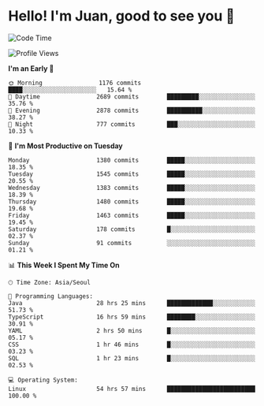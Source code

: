 # Hello! I'm Juan, good to see you 👋

<!--
**Y-k-Y/Y-k-Y** is a ✨ _special_ ✨ repository because its `README.md` (this file) appears on your GitHub profile.

Here are some ideas to get you started:

- 🔭 I’m currently working on ...
- 🌱 I’m currently learning ...
- 👯 I’m looking to collaborate on ...
- 🤔 I’m looking for help with ...
- 💬 Ask me about ...
- 📫 How to reach me: ...
- 😄 Pronouns: ...
- ⚡ Fun fact: ...
-->
<!--
![Profile views](https://gpvc.arturio.dev/Y-k-Y)

[![Omid Nikrah StackOverflow](https://github-readme-stackoverflow.vercel.app/?userID=9517076)](https://stackoverflow.com/users/9517076/i-have-10-fingers)
-->

<!--START_SECTION:waka-->
![Code Time](http://img.shields.io/badge/Code%20Time-1%2C118%20hrs%2052%20mins-blue)

![Profile Views](http://img.shields.io/badge/Profile%20Views-0-blue)

**I'm an Early 🐤** 

```text
🌞 Morning                1176 commits        ████░░░░░░░░░░░░░░░░░░░░░   15.64 % 
🌆 Daytime                2689 commits        █████████░░░░░░░░░░░░░░░░   35.76 % 
🌃 Evening                2878 commits        ██████████░░░░░░░░░░░░░░░   38.27 % 
🌙 Night                  777 commits         ███░░░░░░░░░░░░░░░░░░░░░░   10.33 % 
```
📅 **I'm Most Productive on Tuesday** 

```text
Monday                   1380 commits        █████░░░░░░░░░░░░░░░░░░░░   18.35 % 
Tuesday                  1545 commits        █████░░░░░░░░░░░░░░░░░░░░   20.55 % 
Wednesday                1383 commits        █████░░░░░░░░░░░░░░░░░░░░   18.39 % 
Thursday                 1480 commits        █████░░░░░░░░░░░░░░░░░░░░   19.68 % 
Friday                   1463 commits        █████░░░░░░░░░░░░░░░░░░░░   19.45 % 
Saturday                 178 commits         █░░░░░░░░░░░░░░░░░░░░░░░░   02.37 % 
Sunday                   91 commits          ░░░░░░░░░░░░░░░░░░░░░░░░░   01.21 % 
```


📊 **This Week I Spent My Time On** 

```text
🕑︎ Time Zone: Asia/Seoul

💬 Programming Languages: 
Java                     28 hrs 25 mins      █████████████░░░░░░░░░░░░   51.73 % 
TypeScript               16 hrs 59 mins      ████████░░░░░░░░░░░░░░░░░   30.91 % 
YAML                     2 hrs 50 mins       █░░░░░░░░░░░░░░░░░░░░░░░░   05.17 % 
CSS                      1 hr 46 mins        █░░░░░░░░░░░░░░░░░░░░░░░░   03.23 % 
SQL                      1 hr 23 mins        █░░░░░░░░░░░░░░░░░░░░░░░░   02.53 % 

💻 Operating System: 
Linux                    54 hrs 57 mins      █████████████████████████   100.00 % 
```


<!--END_SECTION:waka-->
